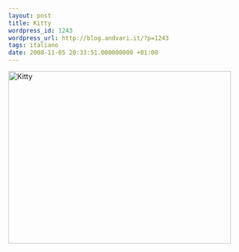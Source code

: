 ```yaml
---
layout: post
title: Kitty
wordpress_id: 1243
wordpress_url: http://blog.andvari.it/?p=1243
tags: italiano
date: 2008-11-05 20:33:51.000000000 +01:00
---
```

<a title="Kitty by Heliøs, on Flickr" href="http://www.flickr.com/photos/helios89/3005222570/"><img src="http://farm4.static.flickr.com/3191/3005222570_9c517677ef.jpg" alt="Kitty" width="447" height="346" /></a>
